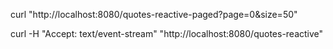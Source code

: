 curl "http://localhost:8080/quotes-reactive-paged?page=0&size=50"

curl -H "Accept: text/event-stream" "http://localhost:8080/quotes-reactive"
